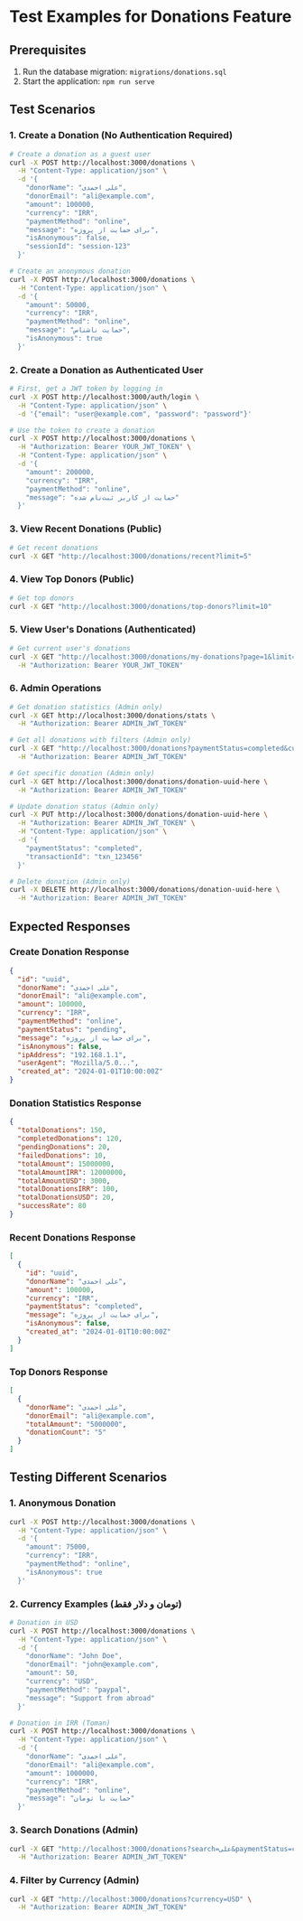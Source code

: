 # Test Examples for Donations Feature

## Prerequisites

1. Run the database migration: `migrations/donations.sql`
2. Start the application: `npm run serve`

## Test Scenarios

### 1. Create a Donation (No Authentication Required)

```bash
# Create a donation as a guest user
curl -X POST http://localhost:3000/donations \
  -H "Content-Type: application/json" \
  -d '{
    "donorName": "علی احمدی",
    "donorEmail": "ali@example.com",
    "amount": 100000,
    "currency": "IRR",
    "paymentMethod": "online",
    "message": "برای حمایت از پروژه",
    "isAnonymous": false,
    "sessionId": "session-123"
  }'

# Create an anonymous donation
curl -X POST http://localhost:3000/donations \
  -H "Content-Type: application/json" \
  -d '{
    "amount": 50000,
    "currency": "IRR",
    "paymentMethod": "online",
    "message": "حمایت ناشناس",
    "isAnonymous": true
  }'
```

### 2. Create a Donation as Authenticated User

```bash
# First, get a JWT token by logging in
curl -X POST http://localhost:3000/auth/login \
  -H "Content-Type: application/json" \
  -d '{"email": "user@example.com", "password": "password"}'

# Use the token to create a donation
curl -X POST http://localhost:3000/donations \
  -H "Authorization: Bearer YOUR_JWT_TOKEN" \
  -H "Content-Type: application/json" \
  -d '{
    "amount": 200000,
    "currency": "IRR",
    "paymentMethod": "online",
    "message": "حمایت از کاربر ثبت‌نام شده"
  }'
```

### 3. View Recent Donations (Public)

```bash
# Get recent donations
curl -X GET "http://localhost:3000/donations/recent?limit=5"
```

### 4. View Top Donors (Public)

```bash
# Get top donors
curl -X GET "http://localhost:3000/donations/top-donors?limit=10"
```

### 5. View User's Donations (Authenticated)

```bash
# Get current user's donations
curl -X GET "http://localhost:3000/donations/my-donations?page=1&limit=10" \
  -H "Authorization: Bearer YOUR_JWT_TOKEN"
```

### 6. Admin Operations

```bash
# Get donation statistics (Admin only)
curl -X GET http://localhost:3000/donations/stats \
  -H "Authorization: Bearer ADMIN_JWT_TOKEN"

# Get all donations with filters (Admin only)
curl -X GET "http://localhost:3000/donations?paymentStatus=completed&currency=IRR&page=1&limit=10" \
  -H "Authorization: Bearer ADMIN_JWT_TOKEN"

# Get specific donation (Admin only)
curl -X GET http://localhost:3000/donations/donation-uuid-here \
  -H "Authorization: Bearer ADMIN_JWT_TOKEN"

# Update donation status (Admin only)
curl -X PUT http://localhost:3000/donations/donation-uuid-here \
  -H "Authorization: Bearer ADMIN_JWT_TOKEN" \
  -H "Content-Type: application/json" \
  -d '{
    "paymentStatus": "completed",
    "transactionId": "txn_123456"
  }'

# Delete donation (Admin only)
curl -X DELETE http://localhost:3000/donations/donation-uuid-here \
  -H "Authorization: Bearer ADMIN_JWT_TOKEN"
```

## Expected Responses

### Create Donation Response

```json
{
  "id": "uuid",
  "donorName": "علی احمدی",
  "donorEmail": "ali@example.com",
  "amount": 100000,
  "currency": "IRR",
  "paymentMethod": "online",
  "paymentStatus": "pending",
  "message": "برای حمایت از پروژه",
  "isAnonymous": false,
  "ipAddress": "192.168.1.1",
  "userAgent": "Mozilla/5.0...",
  "created_at": "2024-01-01T10:00:00Z"
}
```

### Donation Statistics Response

```json
{
  "totalDonations": 150,
  "completedDonations": 120,
  "pendingDonations": 20,
  "failedDonations": 10,
  "totalAmount": 15000000,
  "totalAmountIRR": 12000000,
  "totalAmountUSD": 3000,
  "totalDonationsIRR": 100,
  "totalDonationsUSD": 20,
  "successRate": 80
}
```

### Recent Donations Response

```json
[
  {
    "id": "uuid",
    "donorName": "علی احمدی",
    "amount": 100000,
    "currency": "IRR",
    "paymentStatus": "completed",
    "message": "برای حمایت از پروژه",
    "isAnonymous": false,
    "created_at": "2024-01-01T10:00:00Z"
  }
]
```

### Top Donors Response

```json
[
  {
    "donorName": "علی احمدی",
    "donorEmail": "ali@example.com",
    "totalAmount": "5000000",
    "donationCount": "5"
  }
]
```

## Testing Different Scenarios

### 1. Anonymous Donation

```bash
curl -X POST http://localhost:3000/donations \
  -H "Content-Type: application/json" \
  -d '{
    "amount": 75000,
    "currency": "IRR",
    "paymentMethod": "online",
    "isAnonymous": true
  }'
```

### 2. Currency Examples (تومان و دلار فقط)

```bash
# Donation in USD
curl -X POST http://localhost:3000/donations \
  -H "Content-Type: application/json" \
  -d '{
    "donorName": "John Doe",
    "donorEmail": "john@example.com",
    "amount": 50,
    "currency": "USD",
    "paymentMethod": "paypal",
    "message": "Support from abroad"
  }'

# Donation in IRR (Toman)
curl -X POST http://localhost:3000/donations \
  -H "Content-Type: application/json" \
  -d '{
    "donorName": "علی احمدی",
    "donorEmail": "ali@example.com",
    "amount": 1000000,
    "currency": "IRR",
    "paymentMethod": "online",
    "message": "حمایت با تومان"
  }'
```

### 3. Search Donations (Admin)

```bash
curl -X GET "http://localhost:3000/donations?search=علی&paymentStatus=completed" \
  -H "Authorization: Bearer ADMIN_JWT_TOKEN"
```

### 4. Filter by Currency (Admin)

```bash
curl -X GET "http://localhost:3000/donations?currency=USD" \
  -H "Authorization: Bearer ADMIN_JWT_TOKEN"
```
